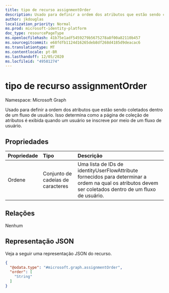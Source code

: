 ```yaml
---
title: tipo de recurso assignmentOrder
description: Usado para definir a ordem dos atributos que estão sendo coletados dentro de um fluxo de usuário.
author: jkdouglas
localization_priority: Normal
ms.prod: microsoft-identity-platform
doc_type: resourcePageType
ms.openlocfilehash: 41b75e1adf5459279b5675278a8f00a82110b457
ms.sourcegitcommit: e68fdfb1124d16265deb8df268d4185d9deacac6
ms.translationtype: MT
ms.contentlocale: pt-BR
ms.lasthandoff: 12/05/2020
ms.locfileid: "49581274"
---
```

# <a name="assignmentorder-resource-type"></a>tipo de recurso assignmentOrder

Namespace: Microsoft Graph

Usado para definir a ordem dos atributos que estão sendo coletados dentro de um fluxo de usuário. Isso determina como a página de coleção de atributos é exibida quando um usuário se inscreve por meio de um fluxo de usuário.

## <a name="properties"></a>Propriedades

|Propriedade|Tipo|Descrição|
|:---|:---|:---|
|Ordene|Conjunto de cadeias de caracteres|Uma lista de IDs de identityUserFlowAttribute fornecidos para determinar a ordem na qual os atributos devem ser coletados dentro de um fluxo de usuário.|

## <a name="relationships"></a>Relações

Nenhum

## <a name="json-representation"></a>Representação JSON

Veja a seguir uma representação JSON do recurso.
<!-- {
  "blockType": "resource",
  "@odata.type": "microsoft.graph.assignmentOrder"
}
-->

``` json
{
  "@odata.type": "#microsoft.graph.assignmentOrder",
  "order": [
    "String"
  ]
}
```
